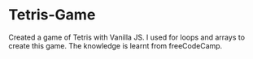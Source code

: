 # Tetris-Game
Created a game of Tetris with Vanilla JS.
I used for loops and arrays to create this game.
The knowledge is learnt from freeCodeCamp.
